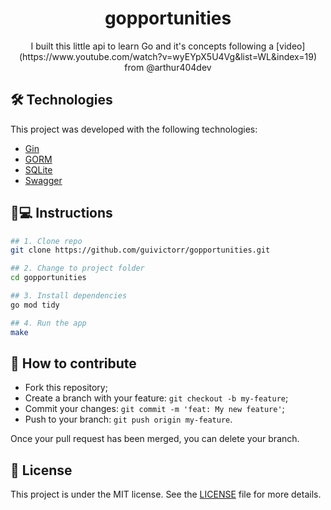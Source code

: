<h1 align='center'>gopportunities</h1>
<p align='center'>I built this little api to learn Go and it's concepts following a [video](https://www.youtube.com/watch?v=wyEYpX5U4Vg&list=WL&index=19) from @arthur404dev</p>

## 🛠 Technologies

This project was developed with the following technologies:

- [Gin](https://github.com/gin-gonic/gin)
- [GORM](https://gorm.io/)
- [SQLite](https://www.sqlite.org/index.html)
- [Swagger](https://swagger.io/)

## 📱💻 Instructions

```bash
## 1. Clone repo
git clone https://github.com/guivictorr/gopportunities.git

## 2. Change to project folder
cd gopportunities

## 3. Install dependencies
go mod tidy

## 4. Run the app
make
```

## 🤔 How to contribute

- Fork this repository;
- Create a branch with your feature: `git checkout -b my-feature`;
- Commit your changes: `git commit -m 'feat: My new feature'`;
- Push to your branch: `git push origin my-feature`.

Once your pull request has been merged, you can delete your branch.

## 📝 License

This project is under the MIT license. See the [LICENSE](https://github.com/guivictorr/gopportunities/blob/main/LICENSE) file for more details.
